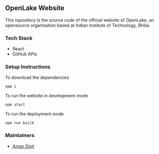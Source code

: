 ## OpenLake Website

This repository is the source code of the official website of OpenLake, an opensource organisation based at Indian Institute of Technology, Bhilai.

### Tech Stack

- React
- GitHub APIs

### Setup Instructions

To download the dependencies

```npm i```

To run the website in development mode

```npm start```

To run the deployment mode

```npm run build```

### Maintainers

- [Amay Dixit](https://github.com/amaydixit11)
